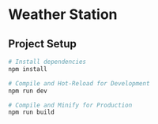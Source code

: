 # Weather Station

## Project Setup

```sh
# Install dependencies
npm install

# Compile and Hot-Reload for Development
npm run dev

# Compile and Minify for Production
npm run build
```
